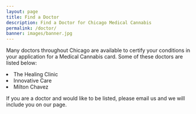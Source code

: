 ```yaml
---
layout: page
title: Find a Doctor
description: Find a Doctor for Chicago Medical Cannabis
permalink: /doctor/
banner: images/banner.jpg
---
```


Many doctors throughout Chicago are available to certify your conditions in your application for a Medical Cannabis card. Some of these doctors are listed below: 

<li>The Healing Clinic</li>
<li>Innovative Care</li>
<li>Milton Chavez</li>

If you are a doctor and would like to be listed, please email us and we will include you on our page.  
